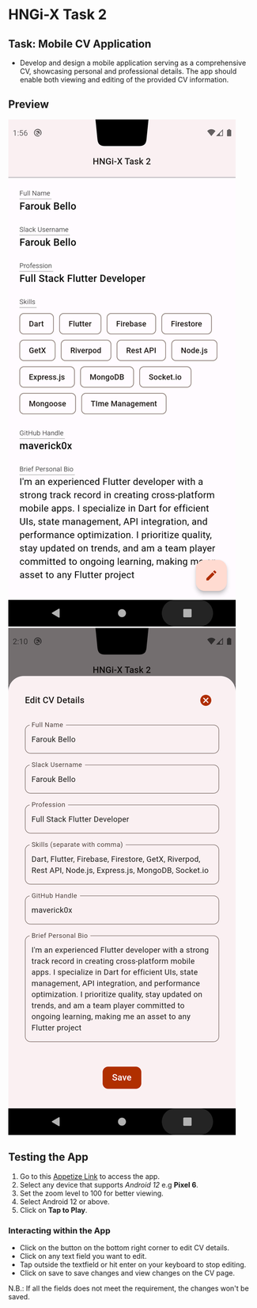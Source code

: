 # HNGi-X Task 2

## Task: Mobile CV Application
- Develop and design a mobile application serving as a comprehensive CV, showcasing personal and professional details. The app should enable both viewing and editing of the provided CV information.

## Preview
![Main Page Preview](assets/preview_1.png) ![Edit CV Page Preview](assets/preview_2.png)

## Testing the App
1. Go to this [Appetize Link](https://appetize.io/app/r4sfdtjclu2lzrotuyszeh36y4?device=pixel6&osVersion=12.0&scale=100) to access the app.
2. Select any device that supports _Android 12_ e.g **Pixel 6**.
3. Set the zoom level to 100 for better viewing.
4. Select Android 12 or above.
5. Click on **Tap to Play**.

### Interacting within the App
- Click on the button on the bottom right corner to edit CV details.
- Click on any text field you want to edit.
- Tap outside the textfield or hit enter on your keyboard to stop editing.
- Click on save to save changes and view changes on the CV page.

N.B.: If all the fields does not meet the requirement, the changes won't be saved.
